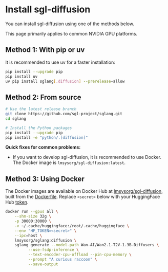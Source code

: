 # Install sgl-diffusion

You can install sgl-diffusion using one of the methods below.

This page primarily applies to common NVIDIA GPU platforms.

## Method 1: With pip or uv

It is recommended to use uv for a faster installation:

```bash
pip install --upgrade pip
pip install uv
uv pip install sglang[.diffusion] --prerelease=allow
```

## Method 2: From source

```bash
# Use the latest release branch
git clone https://github.com/sgl-project/sglang.git
cd sglang

# Install the Python packages
pip install --upgrade pip
pip install -e "python/.[diffusion]"
```

**Quick fixes for common problems:**

- If you want to develop sgl-diffusion, it is recommended to use Docker. The Docker image is `lmsysorg/sgl-diffusion:latest`.

## Method 3: Using Docker

The Docker images are available on Docker Hub at [lmsysorg/sgl-diffusion](), built from the [Dockerfile](https://github.com/sgl-project/sgl-diffusion/tree/main/docker).
Replace `<secret>` below with your HuggingFace Hub [token](https://huggingface.co/docs/hub/en/security-tokens).

```bash
docker run --gpus all \
    --shm-size 32g \
    -p 30000:30000 \
    -v ~/.cache/huggingface:/root/.cache/huggingface \
    --env "HF_TOKEN=<secret>" \
    --ipc=host \
    lmsysorg/sglang:diffusion \
    sglang generate --model-path Wan-AI/Wan2.1-T2V-1.3B-Diffusers \
          --use-fsdp-inference \
          --text-encoder-cpu-offload --pin-cpu-memory \
          --prompt "A curious raccoon" \
          --save-output
```

